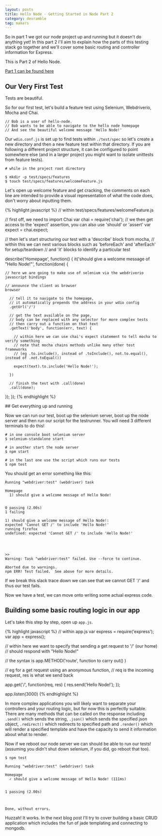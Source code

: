 ```yaml
---
layout: posts
title: Hello Node - Getting Started in Node Part 2
category: devramble
tag: makers
---
```


So in part 1 we got our node project up and running but it doesn't do anything yet! In this part 2 I'll aim to explain how the parts of this testing stack go together and we'll cover some basic routing and controller information for Express.

This is Part 2 of Hello Node.

[Part 1 can be found here](http://www.michaellennox.me/devramble/2016/01/13/hello-node.html)

## Our Very First Test

Tests are beautiful.

So for our first test, let's build a feature test using Selenium, Webdriverio, Mocha and Chai.

~~~
// Bob is a user of hello-node.
// Bob wants to be able to navigate to the hello node homepage
// And see the beautiful welcome message 'Hello Node!'
~~~

Our `wdio.conf.js` is set up to find tests within `./test/spec` so let's create a new directory and then a new feature test within that  directory. If you are following a different project structure, it can be configured to point somewhere else (and in a larger project you might want to isolate unittests from feature tests).

~~~
# while in the project root directory

$ mkdir -p test/specs/features
$ touch test/specs/features/welcomeFeature.js
~~~

Let's open up welcome feature and get cracking, the comments on each line are intended to provide a visual representation of what the code does, don't worry about inputting them.

{% highlight javascript %}
// within test/specs/features/welcomeFeature.js

// first off, we need to import Chai
var chai = require('chai');
// we then get access to the 'expect' assertion, you can also use 'should' or 'assert'
var expect = chai.expect;

// then let's start structuring our test with a 'describe' block from mocha,
// within this we can nest various blocks such as 'beforeEach' and 'afterEach' for setup/teardown
// and 'it' blocks to identify a particular test

describe('Homepage', function() {
  it('should give a welcome message of "Hello Node!"', function(done) {

    // here we are going to make use of selenium via the webdriverio javascript bindings

    // announce the client as browser
    browser

      // tell it to navigate to the homepage,
      // it automatically prepends the address in your wdio config
      .getUrl('/')

      // get the text available on the page,
      // body can be replaced with any selector for more complex tests
      // then carry out a function on that text
      .getText('body', function(err, text) {

        // within here we can use chai's expect statement to tell mocha to verify something
        // note that mocha chains methods unlike many other test frameworks
        // (eg .to.include(), instead of .toInclude(), not.to.equal(), instead of .not.toEqual())

        expect(text).to.include('Hello Node!');

      })

      // finish the test with .call(done)
      .call(done);

  });
});
{% endhighlight %}

## Get everything up and running

Now we can run our test, boot up the selenium server, boot up the node server and then run our script for the testrunner. You will need 3 different terminals to do this!

~~~
# in one console boot selenium server
$ selenium-standalone start

# in another start the node server
$ npm start

# in the last one use the script which runs our tests
$ npm test
~~~

You should get an error something like this:

~~~
Running "webdriver:test" (webdriver) task

Homepage
  1) should give a welcome message of Hello Node!


0 passing (2.00s)
1 failing

1) should give a welcome message of Hello Node!:
expected 'Cannot GET /' to include 'Hello Node!'
running firefox
undefined: expected 'Cannot GET /' to include 'Hello Node!'




>>
Warning: Task "webdriver:test" failed. Use --force to continue.

Aborted due to warnings.
npm ERR! Test failed.  See above for more details.
~~~

If we break this slack trace down we can see that we cannot GET '/' and thus our test fails.

Now we have a test, we can move onto writing some actual express code.

## Building some basic routing logic in our app

Let's take this step by step, open up `app.js`.

{% highlight javascript %}
// within app.js
var express = require('express');
var app = express();

// within here we want to specify that sending a get request to '/' (our home)
// should respond with "Hello Node!"

// the syntax is app.METHOD('route', function to carry out() )

// eg for a get request using an anonymous function,
// req is the incoming request, res is what we send back

app.get('/', function(req, res) {
  res.send('Hello Node!');
});

app.listen(3000)
{% endhighlight %}

In more complex applications you will likely want to separate your controllers and your routing logic, but for now this is perfectly suitable. There are many methods that can be called on the response including `.send()` which sends the string, `.json()` which sends the specified json object, `.redirect()` which redirects to specified path and `.render()` which will render a specified template and have the capacity to send it information about what to render.

Now if we reboot our node server we can should be able to run our tests! (assuming you didn't shut down selenium, if you did, go reboot that too).

~~~
$ npm test

Running "webdriver:test" (webdriver) task

Homepage
  ✓ should give a welcome message of Hello Node! (111ms)


1 passing (2.00s)



Done, without errors.
~~~

Huzzah! It works. In the next blog post I'll try to cover building a basic CRUD application which includes the fun of jade templating and connecting to mongodb.

